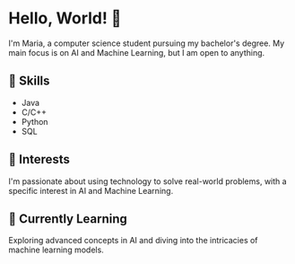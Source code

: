 # Hello, World! 👋

I'm Maria, a computer science student pursuing my bachelor's degree. My main focus is on AI and Machine Learning, but I am open to anything.

## 🔧 Skills
- Java
- C/C++
- Python
- SQL

## 🚀 Interests
I'm passionate about using technology to solve real-world problems, with a specific interest in AI and Machine Learning.

## 🌱 Currently Learning
Exploring advanced concepts in AI and diving into the intricacies of machine learning models.
